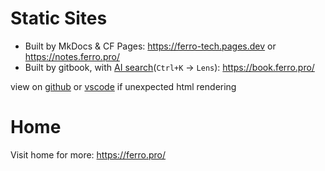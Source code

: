 # Static Sites
- Built by MkDocs & CF Pages: https://ferro-tech.pages.dev or https://notes.ferro.pro/  
- Built by gitbook, with [AI search](https://docs.gitbook.com/product-tour/searching-your-content/lens)(`Ctrl+K` -> `Lens`): https://book.ferro.pro/

view on [github](https://github.com/fzinfz/book) or [vscode](https://github1s.com/fzinfz/book) if unexpected html rendering

# Home
Visit home for more: https://ferro.pro/

